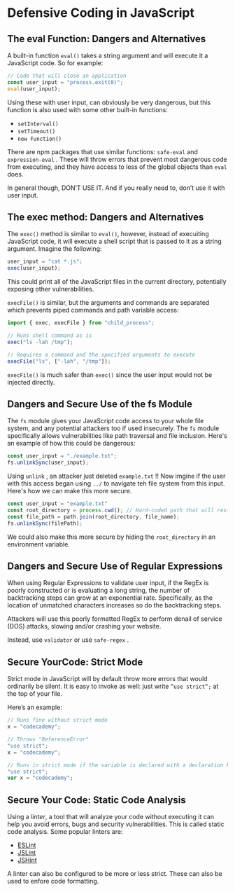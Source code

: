 # Defensive Coding in JavaScript

## The eval Function: Dangers and Alternatives

A built-in function `eval()` takes a string argument and will execute it a JavaScript code. So for example:

```javascript
// Code that will close an application
const user_input = "process.exit(0)";
eval(user_input);
```

Using these with user input, can obviously be very dangerous, but this function is also used with some other built-in functions:

- `setInterval()`
- `setTimeout()`
- `new Function()`

There are npm packages that use similar functions: `safe-eval` and `expression-eval` . These will throw errors that prevent most dangerous code from executing, and they have access to less of the global objects than `eval` does.

In general though, DON’T USE IT. And if you really need to, don’t use it with user input.

## The exec method: Dangers and Alternatives

The `exec()` method is similar to `eval()`, however, instead of execuiting JavaScript code, it will execute a shell script that is passed to it as a string argument. Imagine the following:

```javascript
user_input = "cat *.js";
exec(user_input);
```

This could print all of the JavaScript files in the current directory, potentially exposing other vulnerabilities.

`execFile()` is similar, but the arguments and commands are separated which prevents piped commands and path variable access:

```javascript
import { exec, execFile } from "child_process";

// Runs shell command as is
exec("ls -lah /tmp");

// Requires a command and the specified arguments to execute
execFile("ls", ["-lah", "/tmp"]);
```

`execFile()` is much safer than `exec()` since the user input would not be injected directly.

## Dangers and Secure Use of the fs Module

The `fs` module gives your JavaScript code access to your whole file system, and any potential attackers too if used insecurely. The `fs` module specifically allows vulnerabilities like path traversal and file inclusion. Here's an example of how this could be dangerous:

```javascript
const user_input = "./example.txt";
fs.unlinkSync(user_input);
```

Using `unlink` , an attacker just deleted `example.txt` !! Now imgine if the user with this access began using `../` to navigate teh file system from this input. Here's how we can make this more secure.

```javascript
const user_input = "example.txt"
const root_directory = process.cwd(); // Hard-coded path that will restrict scope
const file_path = path.join(root_directory, file_name);
fs.unlinkSync(filePath);
```

We could also make this more secure by hiding the `root_directory` in an environment variable.

## Dangers and Secure Use of Regular Expressions

When using Regular Expressions to validate user input, if the RegEx is poorly constructed or is evaluating a long string, the number of backtracking steps can grow at an exponential rate. Specifically, as the location of unmatched characters increases so do the backtracking steps.

Attackers will use this poorly formatted RegEx to perform denail of service (DOS) attacks, slowing and/or crashing your website.

Instead, use `validator` or use `safe-regex` .

## Secure YourCode: Strict Mode

Strict mode in JavaScript will by default throw more errors that would ordinarily be silent. It is easy to invoke as well: just write `”use strict”;`  at the top of your file.

Here’s an example:

```javascript
// Runs fine without strict mode
x = "codecademy";
```

```javascript
// Throws "ReferenceError"
"use strict";
x = "codecademy";
```

```javascript
// Runs in strict mode if the variable is declared with a declaration keyword
"use strict";
var x = "codecademy";
```

## Secure Your Code: Static Code Analysis

Using a *linter*, a tool that will analyze your code without executing it can help you avoid errors, bugs and security vulnerabilities. This is called static code analysis. Some popular linters are:

- [ESLint](https://eslint.org)
- [JSLint](https://www.jslint.com)
- [JSHint](https://jshint.com/)

A linter can also be configured to be more or less strict. These can also be used to enfore code formatting.

